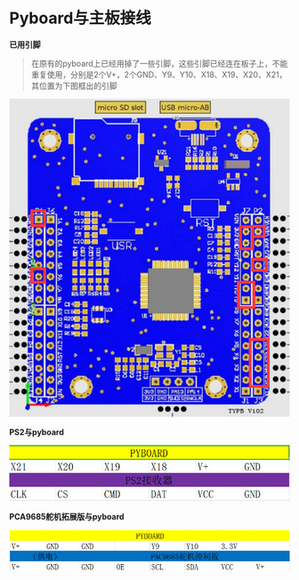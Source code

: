 # Pyboard与主板接线

**已用引脚**

>​		在原有的pyboard上已经用掉了一些引脚，这些引脚已经连在板子上，不能重复使用，分别是2个V+，2个GND、Y9、Y10、X18、X19、X20、X21，其位置为下图框出的引脚  

![pyboard已用引脚](/pic/ch6/6.4/1.png) 

**PS2与pyboard**

![PS2](/pic/ch6/6.4/2.png)

**PCA9685舵机拓展版与pyboard**

![PCA9685](/pic/ch6/6.4/3.png) 
